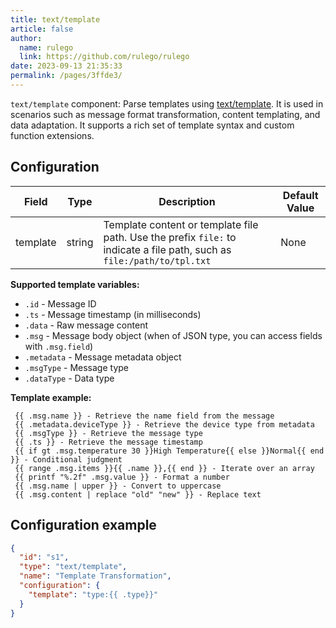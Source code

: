 ```yaml
---
title: text/template
article: false
author: 
  name: rulego
  link: https://github.com/rulego/rulego
date: 2023-09-13 21:35:33
permalink: /pages/3ffde3/
---
```

`text/template` component: Parse templates using [text/template](https://pkg.go.dev/text/template). It is used in scenarios such as message format transformation, content templating, and data adaptation. It supports a rich set of template syntax and custom function extensions.

## Configuration

| Field    | Type   | Description                                                                                                             | Default Value |
|----------|--------|-------------------------------------------------------------------------------------------------------------------------|---------------|
| template | string | Template content or template file path. Use the prefix `file:` to indicate a file path, such as `file:/path/to/tpl.txt` | None          |

**Supported template variables:**
- `.id` - Message ID
- `.ts` - Message timestamp (in milliseconds)
- `.data` - Raw message content
- `.msg` - Message body object (when of JSON type, you can access fields with `.msg.field`)
- `.metadata` - Message metadata object
- `.msgType` - Message type
- `.dataType` - Data type

**Template example:**
```text
 {{ .msg.name }} - Retrieve the name field from the message
 {{ .metadata.deviceType }} - Retrieve the device type from metadata
 {{ .msgType }} - Retrieve the message type
 {{ .ts }} - Retrieve the message timestamp
 {{ if gt .msg.temperature 30 }}High Temperature{{ else }}Normal{{ end }} - Conditional judgment
 {{ range .msg.items }}{{ .name }},{{ end }} - Iterate over an array
 {{ printf "%.2f" .msg.value }} - Format a number
 {{ .msg.name | upper }} - Convert to uppercase
 {{ .msg.content | replace "old" "new" }} - Replace text
```
## Configuration example

```json
{
  "id": "s1",
  "type": "text/template",
  "name": "Template Transformation",
  "configuration": {
    "template": "type:{{ .type}}"
  }
}
```

